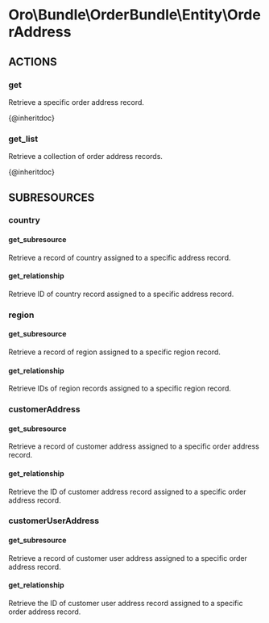 # Oro\Bundle\OrderBundle\Entity\OrderAddress

## ACTIONS

### get

Retrieve a specific order address record.

{@inheritdoc}

### get_list

Retrieve a collection of order address records.

{@inheritdoc}

## SUBRESOURCES

### country

#### get_subresource

Retrieve a record of country assigned to a specific address record.

#### get_relationship

Retrieve ID of country record assigned to a specific address record.

### region

#### get_subresource

Retrieve a record of region assigned to a specific region record.

#### get_relationship

Retrieve IDs of region records assigned to a specific region record.

### customerAddress

#### get_subresource

Retrieve a record of customer address assigned to a specific order address record.

#### get_relationship

Retrieve the ID of customer address record assigned to a specific order address record.

### customerUserAddress

#### get_subresource

Retrieve a record of customer user address assigned to a specific order address record.

#### get_relationship

Retrieve the ID of customer user address record assigned to a specific order address record.
